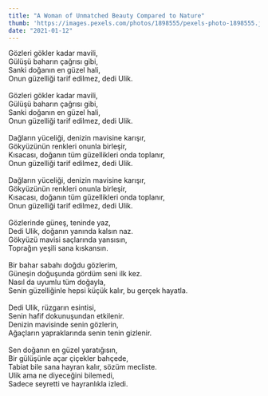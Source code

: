 ```yaml
---
title: "A Woman of Unmatched Beauty Compared to Nature"
thumb: 'https://images.pexels.com/photos/1898555/pexels-photo-1898555.jpeg'
date: "2021-01-12"
---
```

Gözleri gökler kadar mavili,
<br />
Gülüşü baharın çağrısı gibi,
<br />
Sanki doğanın en güzel hali,
<br />
Onun güzelliği tarif edilmez, dedi Ulik.
<br />
<br />
Gözleri gökler kadar mavili,
<br />
Gülüşü baharın çağrısı gibi,
<br />
Sanki doğanın en güzel hali,
<br />
Onun güzelliği tarif edilmez, dedi Ulik.
<br />
<br />
Dağların yüceliği, denizin mavisine karışır,
<br />
Gökyüzünün renkleri onunla birleşir,
<br />
Kısacası, doğanın tüm güzellikleri onda toplanır,
<br />
Onun güzelliği tarif edilmez, dedi Ulik.
<br />
<br />
Dağların yüceliği, denizin mavisine karışır,
<br />
Gökyüzünün renkleri onunla birleşir,
<br />
Kısacası, doğanın tüm güzellikleri onda toplanır,
<br />
Onun güzelliği tarif edilmez, dedi Ulik.
<br />
<br />
Gözlerinde güneş, teninde yaz,
<br />
Dedi Ulik, doğanın yanında kalsın naz.
<br />
Gökyüzü mavisi saçlarında yansısın,
<br />
Toprağın yeşili sana kıskansın.
<br />
<br />
Bir bahar sabahı doğdu gözlerim,
<br />
Güneşin doğuşunda gördüm seni ilk kez.
<br />
Nasıl da uyumlu tüm doğayla,
<br />
Senin güzelliğinle hepsi küçük kalır, bu gerçek hayatla.
<br />
<br />
Dedi Ulik, rüzgarın esintisi,
<br />
Senin hafif dokunuşundan etkilenir.
<br />
Denizin mavisinde senin gözlerin,
<br />
Ağaçların yapraklarında senin tenin gizlenir.
<br />
<br />
Sen doğanın en güzel yaratığısın,
<br />
Bir gülüşünle açar çiçekler bahçede,
<br />
Tabiat bile sana hayran kalır, sözüm mecliste.
<br />
Ulik ama ne diyeceğini bilemedi,
<br />
Sadece seyretti ve hayranlıkla izledi.
<br />
